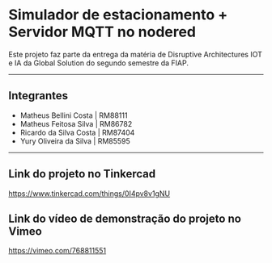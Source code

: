 # Simulador de estacionamento + Servidor MQTT no nodered

Este projeto faz parte da entrega da matéria de Disruptive Architectures IOT e IA da Global Solution do segundo semestre da FIAP.

***

## Integrantes
- Matheus Bellini Costa | RM88111
- Matheus Feitosa Silva | RM86782
- Ricardo da Silva Costa | RM87404
- Yury Oliveira da Silva | RM85595

***

## Link do projeto no Tinkercad
https://www.tinkercad.com/things/0I4pv8v1gNU

## Link do vídeo de demonstração do projeto no Vimeo
https://vimeo.com/768811551
